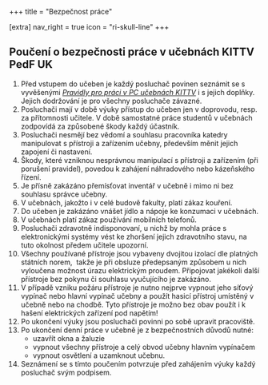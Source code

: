 +++
title = "Bezpečnost práce"

[extra]
nav_right = true
icon = "ri-skull-line"
+++

## Poučení o bezpečnosti práce v učebnách KITTV PedF UK

1.  Před vstupem do učeben je každý posluchač povinen seznámit se s
    vyvěšenými *[Pravidly pro práci v PC učebnách
    KITTV](@/katedra/pravidla-pro-praci/_index.md)* i s jejich
    doplňky. Jejich dodržování je pro všechny posluchače závazné.
2.  Posluchači mají v době výuky přístup do učeben jen v doprovodu,
    resp. za přítomnosti učitele. V době samostatné práce studentů v
    učebnách zodpovídá za způsobené škody každý účastník.
3.  Posluchači nesmějí bez vědomí a souhlasu pracovníka katedry
    manipulovat s přístroji a zařízením učebny, především měnit jejich
    zapojení či nastavení.
4.  Škody, které vzniknou nesprávnou manipulací s přístroji a zařízením
    (při porušení pravidel), povedou k zahájení náhradového nebo
    kázeňského řízení.
5.  Je přísně zakázáno přemísťovat inventář v učebně i mimo ni bez
    souhlasu správce učebny.
6.  V učebnách, jakožto i v celé budově fakulty, platí zákaz kouření.
7.  Do učeben je zakázáno vnášet jídlo a nápoje ke konzumaci v učebnách.
8.  V učebnách platí zákaz používání mobilních telefonů.
9.  Posluchači zdravotně indisponovaní, u nichž by mohla práce s
    elektronickými systémy vést ke zhoršení jejich zdravotního stavu, na
    tuto okolnost předem učitele upozorní.
10. Všechny používané přístroje jsou vybaveny dvojitou izolací dle
    platných státních norem,  takže je při obsluze předepsaným způsobem
    u nich vyloučena možnost úrazu elektrickým proudem. Připojovat
    jakékoli další přístroje bez pokynu či souhlasu vyučujícího je
    zakázáno.
11. V případě vzniku požáru přístroje je nutno nejprve vypnout jeho
    síťový vypínač nebo hlavní vypínač učebny a použít hasicí přístroj
    umístěný v učebně nebo na chodbě. Tyto přístroje je možno bez obav
    použít i k hašení elektrických zařízení pod napětím!
12. Po ukončení výuky jsou posluchači povinni po sobě upravit
    pracoviště.
13. Po ukončení denní práce v učebně je z bezpečnostních důvodů nutné:
    -   uzavřít okna a žaluzie
    -   vypnout všechny přístroje a celý obvod učebny hlavním vypínačem 
    -   vypnout osvětlení a uzamknout učebnu.
14. Seznámení se s tímto poučením potvrzuje před zahájením výuky každý
    posluchač svým podpisem.
